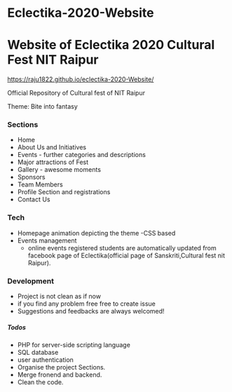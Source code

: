 # Eclectika-2020-Website

# Website of Eclectika 2020 Cultural Fest NIT Raipur 
https://raju1822.github.io/eclectika-2020-Website/

Official Repository of Cultural fest of NIT Raipur

Theme: Bite  into  fantasy 

### Sections
* Home
* About Us and Initiatives
* Events - further categories and descriptions
* Major attractions of Fest
* Gallery - awesome moments
* Sponsors
* Team Members
* Profile Section and registrations
* Contact Us

### Tech
* Homepage animation depicting the theme -CSS based
* Events management
  * online events registered students are automatically updated from facebook page of Eclectika(official page of Sanskriti,Cultural fest nit Raipur).

### Development
* Project is not clean as if now
* if you find any problem free free to create issue
* Suggestions and feedbacks are always welcomed!


##### Todos
* PHP  for server-side scripting language
* SQL database
* user authentication
* Organise the project Sections.
* Merge fronend and backend.
* Clean the code.
